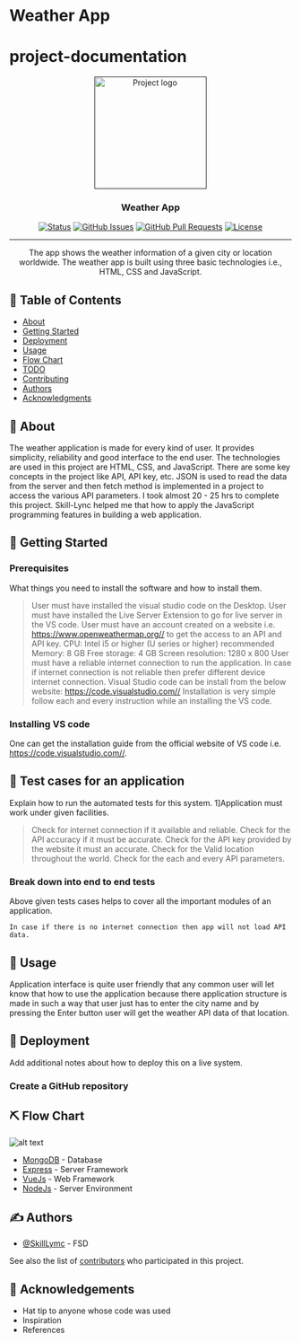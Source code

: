 # Weather App

# project-documentation

<p align="center">
  <a href="" rel="noopener">
 <img width=200px height=200px src="https://cdn3.iconfinder.com/data/icons/luchesa-vol-9/128/Weather-1024.png" alt="Project logo"></a>
</p>


<h3 align="center">Weather App</h3>

<div align="center">

  [![Status](https://img.shields.io/badge/status-active-success.svg)]() 
  [![GitHub Issues](https://img.shields.io/github/issues/kylelobo/The-Documentation-Compendium.svg)](https://github.com/kylelobo/The-Documentation-Compendium/issues)
  [![GitHub Pull Requests](https://img.shields.io/github/issues-pr/kylelobo/The-Documentation-Compendium.svg)](https://github.com/kylelobo/The-Documentation-Compendium/pulls)
  [![License](https://img.shields.io/badge/license-MIT-blue.svg)](/LICENSE)

</div>

---

<p align="center">
  The app shows the weather information of a given city or location worldwide.
  The weather app is built using three basic technologies i.e., HTML, CSS and JavaScript. 
    <br> 
</p>

## 📝 Table of Contents
- [About](#about)
- [Getting Started](#getting_started)
- [Deployment](#deployment)
- [Usage](#usage)
- [Flow Chart](#flowchart)
- [TODO](../TODO.md)
- [Contributing](../CONTRIBUTING.md)
- [Authors](#authors)
- [Acknowledgments](#acknowledgement)

## 🧐 About <a name = "about"></a>
The weather application is made for every kind of user. It provides simplicity, reliability and good interface to the end user.
The technologies are used in this project are HTML, CSS, and JavaScript. There are some key concepts in the project like API, API key, etc. JSON is used to read the data from the server and then fetch method is implemented in a project to access the various API parameters. I took almost 20 - 25 hrs to complete this project. Skill-Lync helped me that how to apply the JavaScript programming features in building a web application. 

## 🏁 Getting Started <a name = "getting_started"></a>
### Prerequisites
What things you need to install the software and how to install them.
> User must have installed the visual studio code on the Desktop.
> User must have installed the Live Server Extension to go for live server in the VS code.
> User must have an account created on a website i.e. https://www.openweathermap.org// to get the access to an API and API key.
> CPU: Intel i5 or higher (U series or higher) recommended
> Memory: 8 GB
> Free storage: 4 GB
> Screen resolution: 1280 x 800
> User must have a reliable internet connection to run the application. In case if internet connection is not reliable then prefer different device internet connection.
> Visual Studio code can be install from the below website:
> https://code.visualstudio.com//
> Installation is very simple follow each and every instruction while an installing the VS code.

### Installing VS code
One can get the installation guide from the official website of VS code i.e. https://code.visualstudio.com//.

## 🔧 Test cases for an application <a name = "tests"></a>
Explain how to run the automated tests for this system.
1]Application must work under given facilities.
> Check for internet connection if it available and reliable.
> Check for the API accuracy if it must be accurate.
> Check for the API key provided by the website it must an accurate.
> Check for the Valid location throughout the world.
> Check for the each and every API parameters.

### Break down into end to end tests
Above given tests cases helps to cover all the important modules of an application.

```
In case if there is no internet connection then app will not load API data.
```

## 🎈 Usage <a name="usage"></a>
Application interface is quite user friendly that any common user will let know that how to use the application because there application structure is made in such a way that user just has to enter the city name and by pressing the Enter button user will get the weather API data of that location.

## 🚀 Deployment <a name = "deployment"></a>
Add additional notes about how to deploy this on a live system.
### Create a GitHub repository

## ⛏️ Flow Chart <a name = "flowchart"></a>

![alt text](https://github.com/[umesh-wagh]/[weather-app]/blob/[d6bfa42cf9f84fef288b8a8387454d772f531106]/Weather-Flowchart.png?raw=true)

- [MongoDB](https://www.mongodb.com/) - Database
- [Express](https://expressjs.com/) - Server Framework
- [VueJs](https://vuejs.org/) - Web Framework
- [NodeJs](https://nodejs.org/en/) - Server Environment

## ✍️ Authors <a name = "authors"></a>
- [@SkillLymc](https://github.com/kylelobo) - FSD

See also the list of [contributors](https://github.com/kylelobo/The-Documentation-Compendium/contributors) who participated in this project.

## 🎉 Acknowledgements <a name = "acknowledgement"></a>
- Hat tip to anyone whose code was used
- Inspiration
- References
